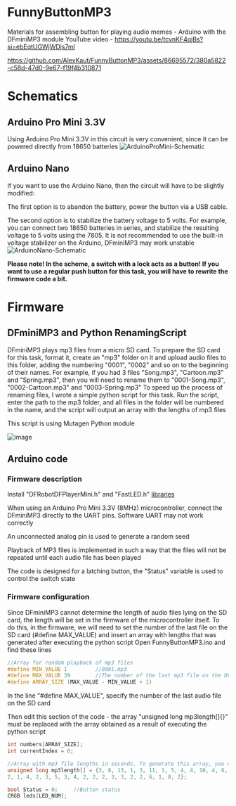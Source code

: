 # FunnyButtonMP3
Materials for assembling button for playing audio memes - Arduino with the DFminiMP3 module
YouTube video - https://youtu.be/tcvnKF4qjBs?si=ebEqtUGWjWDjs7ml

https://github.com/AlexKaut/FunnyButtonMP3/assets/86695572/380a5822-c58d-47d0-9e67-f19f4b310871

# Schematics
## Arduino Pro Mini 3.3V
Using Arduino Pro Mini 3.3V in this circuit is very convenient, since it can be powered directly from 18650 batteries 
![ArduinoProMini-Schematic](https://github.com/AlexKaut/FunnyButtonMP3/assets/86695572/ee5d229f-00b8-4c0e-bcfb-c96e1af25957)

## Arduino Nano 
If you want to use the Arduino Nano, then the circuit will have to be slightly modified: 

The first option is to abandon the battery, power the button via a USB cable. 

The second option is to stabilize the battery voltage to 5 volts. For example, you can connect two 18650 batteries in series, and stabilize the resulting voltage to 5 volts using the 7805. It is not recommended to use the built-in voltage stabilizer on the Arduino, DFminiMP3 may work unstable
![ArduinoNano-Schematic](https://github.com/AlexKaut/FunnyButtonMP3/assets/86695572/d82c80ee-2f55-44e8-9d34-a505a58c4395)

**Please note! In the scheme, a switch with a lock acts as a button! If you want to use a regular push button for this task, you will have to rewrite the firmware code a bit.**

# Firmware
## DFminiMP3 and Python RenamingScript
DFminiMP3 plays mp3 files from a micro SD card. To prepare the SD card for this task, format it, create an "mp3" folder on it and upload audio files to this folder, adding the numbering "0001", "0002" and so on to the beginning of their names. For example, if you had 3 files "Song.mp3", "Cartoon.mp3" and "Spring.mp3", then you will need to rename them to "0001-Song.mp3", "0002-Cartoon.mp3" and "0003-Spring.mp3"
To speed up the process of renaming files, I wrote a simple python script for this task. Run the script, enter the path
to the mp3 folder, and all files in the folder will be numbered in the name, and the script will output an array with the lengths of mp3 files 

This script is using Mutagen Python module 

![image](https://github.com/AlexKaut/FunnyButtonMP3/assets/86695572/2f90402e-c204-4433-b599-cd2704e0bf56)

## Arduino code 
### Firmware description
Install "DFRobotDFPlayerMini.h" and "FastLED.h" [libraries](https://github.com/AlexKaut/FunnyButtonMP3/tree/main/Firmware/Arduino-Libraries) 

When using an Arduino Pro Mini 3.3V (8MHz) microcontroller, connect the DFminiMP3 directly to the UART pins. Software UART may not work correctly

An unconnected analog pin is used to generate a random seed

Playback of MP3 files is implemented in such a way that the files will not be repeated until each audio file has been played

The code is designed for a latching button, the "Status" variable is used to control the switch state

### Firmware configuration
Since DFminiMP3 cannot determine the length of audio files lying on the SD card, the length will be set in the firmware of the microcontroller itself. To do this, in the firmware, we will need to set the number of the last file on the SD card (#define MAX_VALUE) and insert an array with lengths that was generated after executing the python script
Open FunnyButtonMP3.ino and find these lines
```cpp
//Array for random playback of mp3 files 
#define MIN_VALUE 1         //0001.mp3 
#define MAX_VALUE 39        //The number of the last mp3 file on the DFminiMP3 SD card 
#define ARRAY_SIZE (MAX_VALUE - MIN_VALUE + 1)
```
In the line "#define MAX_VALUE", specify the number of the last audio file on the SD card

Then edit this section of the code - the array "unsigned long mp3length[]{}" must be replaced with the array obtained as a result of executing the python script
```cpp
int numbers[ARRAY_SIZE];
int currentIndex = 0;

//Array with mp3 file lengths in seconds. To generate this array, you can use python script
unsigned long mp3length[] = {3, 8, 13, 1, 3, 11, 1, 5, 4, 4, 10, 4, 6, 4, 4, 8, 2, 6, 8, 10, 
2, 1, 4, 2, 3, 5, 3, 4, 2, 2, 2, 3, 3, 2, 2, 6, 1, 8, 2};

bool Status = 0;     //Button status 
CRGB leds[LED_NUM];
```

